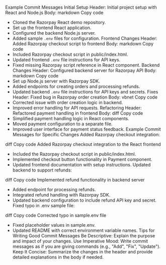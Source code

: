 
Example Commit Messages
Initial Setup
Header: Initial project setup with React and Node.js
Body:
markdown
Copy code
- Cloned the Razorpay React demo repository.
- Set up the frontend React application.
- Configured the backend Node.js server.
- Added sample `.env` files for configuration.
Frontend Changes
Header: Added Razorpay checkout script to frontend
Body:
markdown
Copy code
- Included Razorpay checkout script in public/index.html.
- Updated frontend `.env` file instructions for API keys.
- Fixed missing Razorpay script reference in React component.
Backend Changes
Header: Configured backend server for Razorpay API
Body:
markdown
Copy code
- Set up Node.js server with Razorpay SDK.
- Added endpoints for creating orders and processing refunds.
- Updated backend `.env` file instructions for API keys and secrets.
Fixes
Header: Fixed bug in Razorpay order creation
Body:
vbnet
Copy code
- Corrected issue with order creation logic in backend.
- Improved error handling for API requests.
Refactoring
Header: Refactored payment handling in frontend
Body:
diff
Copy code
- Simplified payment handling logic in React components.
- Moved payment configuration to a separate file.
- Improved user interface for payment status feedback.
Example Commit Messages for Specific Changes
Added Razorpay checkout integration:

diff
Copy code
Added Razorpay checkout integration to the React frontend

- Included the Razorpay checkout script in public/index.html.
- Implemented checkout button functionality in Payment component.
- Updated frontend documentation with setup instructions.
Updated backend to support refunds:

diff
Copy code
Implemented refund functionality in backend server

- Added endpoint for processing refunds.
- Integrated refund handling with Razorpay SDK.
- Updated backend configuration to include refund API key and secret.
Fixed typo in .env sample file:

diff
Copy code
Corrected typo in sample.env file

- Fixed placeholder values in sample.env.
- Updated README with correct environment variable names.
Tips for Writing Good Commit Messages
Be Descriptive: Explain the purpose and impact of your changes.
Use Imperative Mood: Write commit messages as if you are giving commands (e.g., "Add", "Fix", "Update").
Keep It Concise: Summarize the changes in the header and provide detailed explanations in the body if needed.
